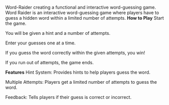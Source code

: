 Word-Raider
creating a functional and interactive word-guessing game.
Word Raider is an interactive word-guessing game where players have to guess a hidden word within a limited number of attempts.
**How to Play**
Start the game.

You will be given a hint and a number of attempts.

Enter your guesses one at a time.

If you guess the word correctly within the given attempts, you win!

If you run out of attempts, the game ends.

**Features**
Hint System: Provides hints to help players guess the word.

Multiple Attempts: Players get a limited number of attempts to guess the word.

Feedback: Tells players if their guess is correct or incorrect.
